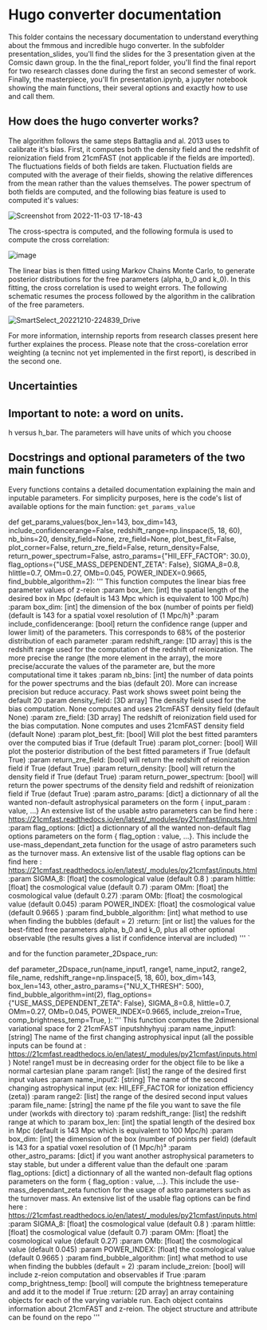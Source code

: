 # Hugo converter documentation

This folder contains the necessary documentation to understand everything about the fmmous and incredible hugo converter. In the subfolder presentation_slides, you'll find the slides for the 3 presentation given at the Comsic dawn group. In the the final_report folder, you'll find the final report for two research classes done during the first an second semester of work. Finally, the masterpiece,  you'll fin presentation.ipynb, a jupyter notebook showing the main functions, their several options and exactly how to use and call them.

## How does the hugo converter works?

The algorithm follows the same steps Battaglia and al. 2013 uses to calibrate it's bias. First, it computes both the density field and the redshfit of reionization field from 21cmFAST (not applicable if the fields are imported). The fluctuations fields of both fields are taken. Fluctuation fields
are computed with the average of their fields, showing the relative differences from the mean rather than the values themselves. The power spectrum of both fields are computed, and the following bias feature is used to computed it's values: 

![Screenshot from 2022-11-03 17-18-43](https://user-images.githubusercontent.com/59851566/200437285-aeebf956-d8b0-4bbd-878b-b4dec202b9fa.png)

The cross-spectra is computed, and the following formula is used to compute the cross correlation:

![image](https://user-images.githubusercontent.com/59851566/206955949-a1c3418a-cb34-462f-8c36-271a60c13974.png)

The linear bias is then fitted using Markov Chains Monte Carlo, to generate posterior distributions for the free parameters (alpha, b_0 and k_0). In this fitting, the cross correlation is used to weight errors. The following schematic resumes the process followed by the algorithm in the calibration of the free parameters.

![SmartSelect_20221210-224839_Drive](https://user-images.githubusercontent.com/59851566/206955486-29e7a7c1-50df-479e-986f-f1784c612248.jpg)

For more information, internship reports from research classes present here further explaines the process. Please note that the cross-corelation error weighting (a tecninc not yet implemented in the first report), is described in the second one. 

## Uncertainties


## Important to note: a word on units. 

h versus h_bar. The parameters will have units of which you choose

## Docstrings and optional parameters of the two main functions

Every functions contains a detailed documentation explaining the main and inputable parameters. For simplicity purposes, here is the code's list of available options for the main function: `get_params_value`


def get_params_values(box_len=143, box_dim=143, include_confidencerange=False, redshift_range=np.linspace(5, 18, 60),
                      nb_bins=20, density_field=None, zre_field=None, plot_best_fit=False, plot_corner=False,
                      return_zre_field=False, return_density=False, return_power_spectrum=False,
                      astro_params={"HII_EFF_FACTOR": 30.0}, flag_options={"USE_MASS_DEPENDENT_ZETA": False},
                      SIGMA_8=0.8, hlittle=0.7, OMm=0.27, OMb=0.045, POWER_INDEX=0.9665, find_bubble_algorithm=2):
    '''
    This function computes the linear bias free parameter values of z-reion
    :param box_len: [int] the spatial length of the desired box in Mpc (default is 143 Mpc which is equivalent to 100 Mpc/h)
    :param box_dim: [int] the dimension of the box (number of points per field) (default is 143 for a spatial voxel resolution of (1 Mpc/h)³
    :param include_confidencerange: [bool] return the confidence range (upper and lower limit) of the parameters. This corresponds to 68% of the       posterior distribution of each parameter
    :param redshift_range: [1D array] this is the redshift range used for the computation of the redshift of reionization. The more precise the range (the more element in the array), the more precise/accurate the values of the parameter are, but the more computational time it takes
    :param nb_bins: [int] the number of data points for the power spectrums and the bias (default 20). More can increase precision but reduce accuracy. Past work shows sweet point being the default 20
    :param density_field: [3D array] The density field used for the bias computation. None computes and uses 21cmFAST density field (default None)
    :param zre_field: [3D array] The redshift of reionization field used for the bias computation. None computes and uses 21cmFAST density field (default None)
    :param plot_best_fit: [bool] Will plot the best fitted paramters over the computed bias if True (default True)
    :param plot_corner: [bool] Will plot the posterior distribution of the best fitted parameters if True (default True)
    :param return_zre_field: [bool] will return the redshift of reionization field if True (defaut True)
    :param return_density: [bool] will return the density field if True (defaut True)
    :param return_power_spectrum: [bool] will return the power spectrums of the density field and redshift of reionization field if True (defaut True)
    :param astro_params: [dict] a dictionnary of all the wanted non-default astrophysical parameters on the form { input_param : value, ...} An extensive list of the usable astro parameters can be find here : https://21cmfast.readthedocs.io/en/latest/_modules/py21cmfast/inputs.html
    :param flag_options: [dict] a dictionnary of all the wanted non-default flag options parameters on the form { flag_option : value, ...}. This include the use-mass_dependant_zeta function for the usage of astro parameters such as the turnover mass. An extensive list of the usable flag options can be find here : https://21cmfast.readthedocs.io/en/latest/_modules/py21cmfast/inputs.html
    :param SIGMA_8: [float] the cosmological value (default 0.8 )
    :param hlittle: [float] the cosmological value (default 0.7)
    :param OMm: [float] the cosmological value (default 0.27)
    :param OMb: [float] the cosmological value (default 0.045)
    :param POWER_INDEX: [float] the cosmological value (default 0.9665 )
    :param find_bubble_algorithm: [int] what method to use when finding the bubbles (default = 2)
    :return: [int or list] the values for the best-fitted free parameters alpha, b_0 and k_0, plus all other optional observable (the results gives a list if confidence interval are included)
    '''
`

and for the function parameter_2Dspace_run:

def parameter_2Dspace_run(name_input1, range1, name_input2, range2, file_name, redshift_range=np.linspace(5, 18, 60),
                          box_dim=143,
                          box_len=143, other_astro_params={"NU_X_THRESH": 500},
                          find_bubble_algorithm=int(2), flag_options={"USE_MASS_DEPENDENT_ZETA": False}, SIGMA_8=0.8,
                          hlittle=0.7, OMm=0.27, OMb=0.045, POWER_INDEX=0.9665,
                          include_zreion=True,
                          comp_brightness_temp=True,
                          ):
    '''
    This function computes the 2dimensional variational space for 2 21cmFAST inputshhyhyuj
    :param name_input1: [string] The name of the first changing astrophysical input (all the possible inputs can be found at : https://21cmfast.readthedocs.io/en/latest/_modules/py21cmfast/inputs.html)
    Note! range1 must be in decreasing order for the object file to be like a normal cartesian plane
    :param range1: [list] the range of the desired first input values
    :param name_input2: [string] The name of the second changing astrophysical input (ex: HII_EFF_FACTOR for ionization efficiency (zeta))
    :param range2: [list] the range of the desired second input values
    :param file_name: [string] the name pf the file you want to save the file under (workds with directory to)
    :param redshift_range: [list] the redshift range at which to
    :param box_len: [int] the spatial length of the desired box in Mpc (default is 143 Mpc which is equivalent to 100 Mpc/h)
    :param box_dim: [int] the dimension of the box (number of points per field) (default is 143 for a spatial voxel resolution of (1 Mpc/h)³
    :param other_astro_params: [dict] if you want another astrophysical parameters to stay stable, but under a different value than the default one
    :param flag_options: [dict] a dictionnary of all the wanted non-default flag options parameters on the form { flag_option : value, ...}. This include the use-mass_dependant_zeta function for the usage of astro parameters such as the turnover mass. An extensive list of the usable flag options can be find here : https://21cmfast.readthedocs.io/en/latest/_modules/py21cmfast/inputs.html
    :param SIGMA_8: [float] the cosmological value (default 0.8 )
    :param hlittle: [float] the cosmological value (default 0.7)
    :param OMm: [float] the cosmological value (default 0.27)
    :param OMb: [float] the cosmological value (default 0.045)
    :param POWER_INDEX: [float] the cosmological value (default 0.9665 )
    :param find_bubble_algorithm: [int] what method to use when finding the bubbles (default = 2)
    :param include_zreion: [bool] will include z-reion computation and observables if True
    :param comp_brightness_temp: [bool] will compute the brightness temeperature and add it to the model if True
    :return: [2D array] an array containing objects for each of the varying variable run. Each object contains information about 21cmFAST and z-reion. The object structure and attribute can be found on the repo
    '''

